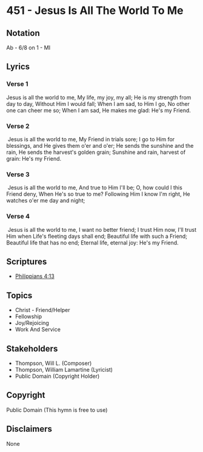 # 451 - Jesus Is All  The World To Me

## Notation

Ab - 6/8 on 1 - MI

## Lyrics

### Verse 1

Jesus is all the world to me, My life, my joy, my all; He is my strength from day to day, Without Him I would fall; When I am sad, to Him I go, No other one can cheer me so; When I am sad, He makes me glad: He's my Friend.

### Verse 2

 Jesus is all the world to me, My Friend in trials sore; I go to Him for blessings, and He gives them o'er and o'er; He sends the sunshine and the rain, He sends the harvest's golden grain; Sunshine and rain, harvest of grain: He's my Friend.


### Verse 3

 Jesus is all the world to me, And true to Him I'll be; O, how could I this Friend deny, When He's so true to me? Following Him I know I'm right, He watches o'er me day and night;

### Verse 4

 Jesus is all the world to me, I want no better friend; I trust Him now, I'll trust Him when Life's fleeting days shall end; Beautiful life with such a Friend; Beautiful life that has no end; Eternal life, eternal joy: He's my Friend.


## Scriptures

- [Philippians 4:13](https://www.biblegateway.com/passage/?search=Philippians%204%3A13)

## Topics

- Christ - Friend/Helper
- Fellowship
- Joy/Rejoicing
- Work And Service

## Stakeholders

- Thompson, Will L. (Composer)
- Thompson, William Lamartine (Lyricist)
- Public Domain (Copyright Holder)

## Copyright

Public Domain
(This hymn is free to use)

## Disclaimers

None

